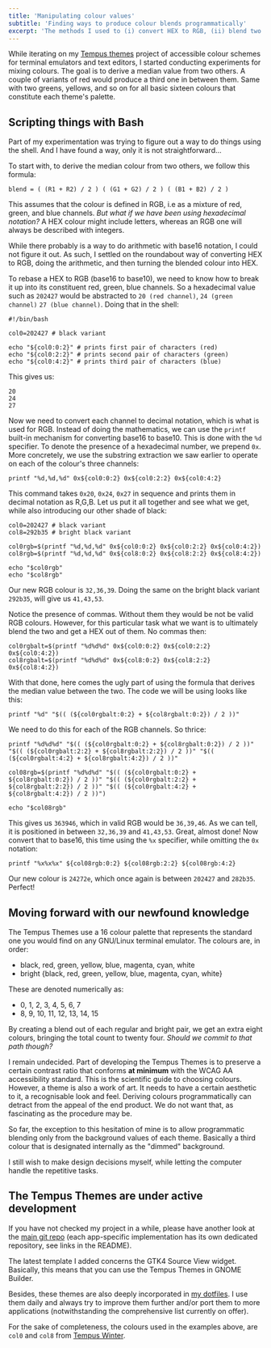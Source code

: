 ```yaml
---
title: 'Manipulating colour values'
subtitle: 'Finding ways to produce colour blends programmatically'
excerpt: 'The methods I used to (i) convert HEX to RGB, (ii) blend two colours to create a median value, and (iii) scripting everything in BASH.'
---
```

While iterating on my [Tempus themes](https://protesilaos.com/tempus-themes/) project of
accessible colour schemes for terminal emulators and text editors,
I started conducting experiments for mixing colours.  The goal is to
derive a median value from two others.  A couple of variants of red
would produce a third one in between them.  Same with two greens,
yellows, and so on for all basic sixteen colours that constitute each
theme's palette.

## Scripting things with Bash

Part of my experimentation was trying to figure out a way to do things
using the shell.  And I have found a way, only it is not
straightforward…

To start with, to derive the median colour from two others, we follow
this formula:

	blend = ( (R1 + R2) / 2 ) ( (G1 + G2) / 2 ) ( (B1 + B2) / 2 )

This assumes that the colour is defined in RGB, i.e as a mixture of red,
green, and blue channels.  _But what if we have been using hexadecimal
notation?_  A HEX colour might include letters, whereas an RGB one will
always be described with integers.

While there probably is a way to do arithmetic with base16 notation,
I could not figure it out.  As such, I settled on the roundabout way of
converting HEX to RGB, doing the arithmetic, and then turning the
blended colour into HEX.

To rebase a HEX to RGB (base16 to base10), we need to know how to break
it up into its constituent red, green, blue channels.  So a hexadecimal
value such as `202427` would be abstracted to `20 (red channel)`, `24
(green channel)` `27 (blue channel)`.  Doing that in the shell:
	
	#!/bin/bash

	col0=202427 # black variant

	echo "${col0:0:2}" # prints first pair of characters (red)
	echo "${col0:2:2}" # prints second pair of characters (green)
	echo "${col0:4:2}" # prints third pair of characters (blue)

This gives us:

	20
	24
	27

Now we need to convert each channel to decimal notation, which is what
is used for RGB.  Instead of doing the mathematics, we can use the
`printf` built-in mechanism for converting base16 to base10.  This is
done with the `%d` specifier.  To denote the presence of a hexadecimal
number, we prepend `0x`.  More concretely, we use the substring
extraction we saw earlier to operate on each of the colour's three
channels:

	printf "%d,%d,%d" 0x${col0:0:2} 0x${col0:2:2} 0x${col0:4:2}

This command takes `0x20`, `0x24`, `0x27` in sequence and prints them in
decimal notation as R,G,B.  Let us put it all together and see what we
get, while also introducing our other shade of black:

	col0=202427 # black variant
	col8=292b35 # bright black variant

	col0rgb=$(printf "%d,%d,%d" 0x${col0:0:2} 0x${col0:2:2} 0x${col0:4:2})
	col8rgb=$(printf "%d,%d,%d" 0x${col8:0:2} 0x${col8:2:2} 0x${col8:4:2})

	echo "$col0rgb"
	echo "$col8rgb"

Our new RGB colour is `32,36,39`.  Doing the same on the bright black
variant `292b35`, will give us `41,43,53`.

Notice the presence of commas.  Without them they would be not be valid
RGB colours.  However, for this particular task what we want is to
ultimately blend the two and get a HEX out of them.  No commas then:

	col0rgbalt=$(printf "%d%d%d" 0x${col0:0:2} 0x${col0:2:2} 0x${col0:4:2})
	col8rgbalt=$(printf "%d%d%d" 0x${col8:0:2} 0x${col8:2:2} 0x${col8:4:2})

With that done, here comes the ugly part of using the formula that
derives the median value between the two.  The code we will be using
looks like this:

	printf "%d" "$(( (${col0rgbalt:0:2} + ${col8rgbalt:0:2}) / 2 ))"

We need to do this for each of the RGB channels.  So thrice:

	printf "%d%d%d" "$(( (${col0rgbalt:0:2} + ${col8rgbalt:0:2}) / 2 ))" "$(( (${col0rgbalt:2:2} + ${col8rgbalt:2:2}) / 2 ))" "$(( (${col0rgbalt:4:2} + ${col8rgbalt:4:2}) / 2 ))"

	col08rgb=$(printf "%d%d%d" "$(( (${col0rgbalt:0:2} + ${col8rgbalt:0:2}) / 2 ))" "$(( (${col0rgbalt:2:2} + ${col8rgbalt:2:2}) / 2 ))" "$(( (${col0rgbalt:4:2} + ${col8rgbalt:4:2}) / 2 ))")

	echo "$col08rgb"

This gives us `363946`, which in valid RGB would be `36,39,46`.  As we
can tell, it is positioned in between `32,36,39` and `41,43,53`.  Great,
almost done!  Now convert that to base16, this time using the `%x`
specifier, while omitting the `0x` notation:

	printf "%x%x%x" ${col08rgb:0:2} ${col08rgb:2:2} ${col08rgb:4:2}

Our new colour is `24272e`, which once again is between `202427` and
`282b35`.  Perfect!

## Moving forward with our newfound knowledge

The Tempus Themes use a 16 colour palette that represents the standard
one you would find on any GNU/Linux terminal emulator.  The colours are,
in order:

* black, red, green, yellow, blue, magenta, cyan, white
* bright {black, red, green, yellow, blue, magenta, cyan, white}

These are denoted numerically as:

* 0, 1, 2, 3, 4, 5, 6, 7
* 8, 9, 10, 11, 12, 13, 14, 15

By creating a blend out of each regular and bright pair, we get an extra
eight colours, bringing the total count to twenty four.  _Should we
commit to that path though?_

I remain undecided.  Part of developing the Tempus Themes is to preserve
a certain contrast ratio that conforms **at minimum** with the WCAG AA
accessibility standard.  This is the scientific guide to choosing
colours.  However, a theme is also a work of art.  It needs to have
a certain aesthetic to it, a recognisable look and feel.  Deriving
colours programmatically can detract from the appeal of the end product.
We do not want that, as fascinating as the procedure may be.

So far, the exception to this hesitation of mine is to allow
programmatic blending only from the background values of each theme.
Basically a third colour that is designated internally as the "dimmed"
background.

I still wish to make design decisions myself, while letting the computer
handle the repetitive tasks.

## The Tempus Themes are under active development

If you have not checked my project in a while, please have another look
at the [main git repo](https://gitlab.com/protesilaos/tempus-themes)
(each app-specific implementation has its own dedicated repository, see
links in the README).

The latest template I added concerns the GTK4 Source View widget.
Basically, this means that you can use the Tempus Themes in GNOME
Builder.

Besides, these themes are also deeply incorporated in [my
dotfiles](https://gitlab.com/protesilaos/dotfiles).  I use them daily
and always try to improve them further and/or port them to more
applications (notwithstanding the comprehensive list currently on
offer).

For the sake of completeness, the colours used in the examples above,
are `col0` and `col8` from [Tempus Winter](https://protesilaos.com/tempus-winter/).  
